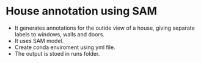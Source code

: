 # House annotation using SAM

- It generates annotations for the outide view of a house, giving separate labels to windows, walls and doors.
- It uses SAM model.
- Create conda enviroment using yml file.
- The output is stoed in runs folder.

